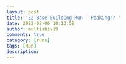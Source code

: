 ```yaml
---
layout: post
title: 'Z2 Base Building Run - Peaking!? '
date: 2022-02-06 10:12:59
author: multishiv19
comments: true
category: [runs]
tags: [Run]
description: 
---
```


<div width='100%' class='strava-embed-placeholder' data-embed-type='activity' data-embed-id='6642852352'></div>
<script src='https://strava-embeds.com/embed.js'></script>

